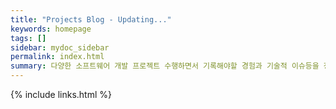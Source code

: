 ```yaml
---
title: "Projects Blog - Updating..."
keywords: homepage
tags: []
sidebar: mydoc_sidebar
permalink: index.html
summary: 다양한 소프트웨어 개발 프로젝트 수행하면서 기록해야할 경험과 기술적 이슈등을 정리하는 블로그입니다.
---
```




{% include links.html %}
